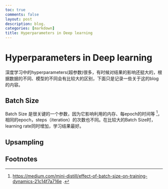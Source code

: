 ```yaml
---
toc: true
comments: false
layout: post
description: blog.
categories: [markdown]
title: Hyperparameters in Deep learning
---
```

# Hyperparameters in Deep learning
深度学习中的hyperparameters(超参数)很多，有时候对结果的影响还挺大的，根据数据的不同、模型的不同会有比较大的区别，下面只是记录一些关于这的blog的内容。

## Batch Size
Batch Size 是很关键的一个参数，因为它影响利用的内存、每epoch的时间等 [^1]，相同的epoch，steps（iteration）的次数也不同。在比较大的Batch Size时，learning rate同时增加，学习结果最好。

## Upsampling










## Footnotes
[^1]: https://medium.com/mini-distill/effect-of-batch-size-on-training-dynamics-21c14f7a716e .
